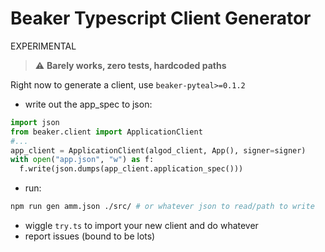 # Beaker Typescript Client Generator

EXPERIMENTAL

> :warning: **Barely works, zero tests, hardcoded paths**

Right now to generate a client, use `beaker-pyteal>=0.1.2`

- write out the app_spec to json:

```py
import json
from beaker.client import ApplicationClient
#...
app_client = ApplicationClient(algod_client, App(), signer=signer)
with open("app.json", "w") as f:
  f.write(json.dumps(app_client.application_spec()))
```
- run:

```sh
npm run gen amm.json ./src/ # or whatever json to read/path to write
```

- wiggle `try.ts` to import your new client and do whatever
- report issues (bound to be lots)
